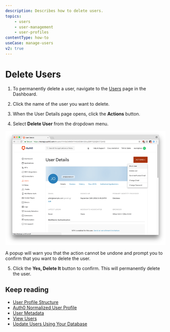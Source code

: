 ```yaml
---
description: Describes how to delete users.
topics:
    - users
    - user-management
    - user-profiles
contentType: how-to
useCase: manage-users
v2: true
---
```

# Delete Users

1. To permanently delete a user, navigate to the [Users](${manage_url}/#/users) page in the Dashboard. 

2. Click the name of the user you want to delete. 

3. When the User Details page opens, click the **Actions** button. 

4. Select **Delete User** from the dropdown menu.

![Delete a User](/media/articles/user-profile/user4.png)

A popup will warn you that the action cannot be undone and prompt you to confirm that you want to delete the user. 

5. Click the **Yes, Delete It** button to confirm. This will permanently delete the user.

## Keep reading

* [User Profile Structure](/user-profile/user-profile-structure)
* [Auth0 Normalized User Profile](/user-profile/normalized)
* [User Metadata](/metadata)
* [View Users](/user-profile/view-users)
* [Update Users Using Your Database](/user-profile/update-user-profiles-using-your-database)

